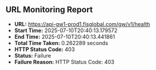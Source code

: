 ## URL Monitoring Report

- **URL:** https://api-gw1-prod1.fisglobal.com/gw/v1/health
- **Start Time:** 2025-07-10T20:40:13.179572
- **End Time:** 2025-07-10T20:40:13.441861
- **Total Time Taken:** 0.262289 seconds
- **HTTP Status Code:** 403
- **Status:** Failure
- **Failure Reason:** HTTP Status Code: 403
